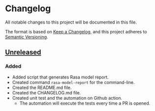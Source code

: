 # Changelog

All notable changes to this project will be documented in this file.

The format is based on [Keep a Changelog](https://keepachangelog.com/en/1.0.0/),
and this project adheres to [Semantic Versioning](https://semver.org/spec/v2.0.0.html).

## [Unreleased]

### Added
- Added script that generates Rasa model report.
- Created command `rasa-model-report` for the command-line.
- Created the README.md file.
- Created the CHANGELOG.md file.
- Created unit test and the automation on Github action.
  - The automation will execute the tests every time a PR is opened.


[unreleased]: https://github.com/brunohjs/rasa-model-report

